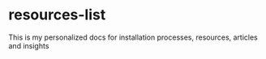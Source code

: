 # resources-list
This is my personalized docs for installation processes, resources, articles and insights
